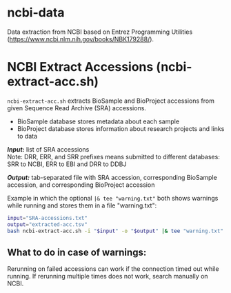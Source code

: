# ncbi-data
Data extraction from NCBI based on Entrez Programming Utilities (https://www.ncbi.nlm.nih.gov/books/NBK179288/).

# NCBI Extract Accessions (ncbi-extract-acc.sh)
`ncbi-extract-acc.sh` extracts BioSample and BioProject accessions from given Sequence Read Archive (SRA) accessions.
* BioSample database stores metadata about each sample
* BioProject database stores information about research projects and links to data

*__Input:__* list of SRA accessions\
Note: DRR, ERR, and SRR prefixes means submitted to different databases:  SRR to NCBI, ERR to EBI and DRR to DDBJ

*__Output:__* tab-separated file with SRA accession, corresponding BioSample accession, and corresponding BioProject accession

Example in which the optional `|& tee "warning.txt"` both shows warnings while running and stores them in a file "warning.txt": 
``` bash
input="SRA-accessions.txt"
output="extracted-acc.tsv"
bash ncbi-extract-acc.sh -i "$input" -o "$output" |& tee "warning.txt"
```
## What to do in case of warnings:
Rerunning on failed accessions can work if the connection timed out while running.
If rerunning multiple times does not work, search manually on NCBI.

